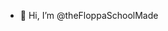 - 👋 Hi, I’m @theFloppaSchoolMade

<!---
theFloppaSchoolMade/theFloppaSchoolMade is a ✨ special ✨ repository because its `README.md` (this file) appears on your GitHub profile.
You can click the Preview link to take a look at your changes.
--->
